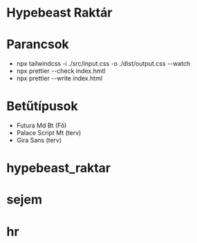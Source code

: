 # Hypebeast Raktár

# Parancsok

- npx tailwindcss -i ./src/input.css -o ./dist/output.css --watch
- npx prettier --check index.hmtl
- npx prettier --write index.html

# Betűtípusok

- Futura Md Bt (Fő)
- Palace Script Mt (terv)
- Gira Sans (terv)
# hypebeast_raktar
# sejem
# hr
